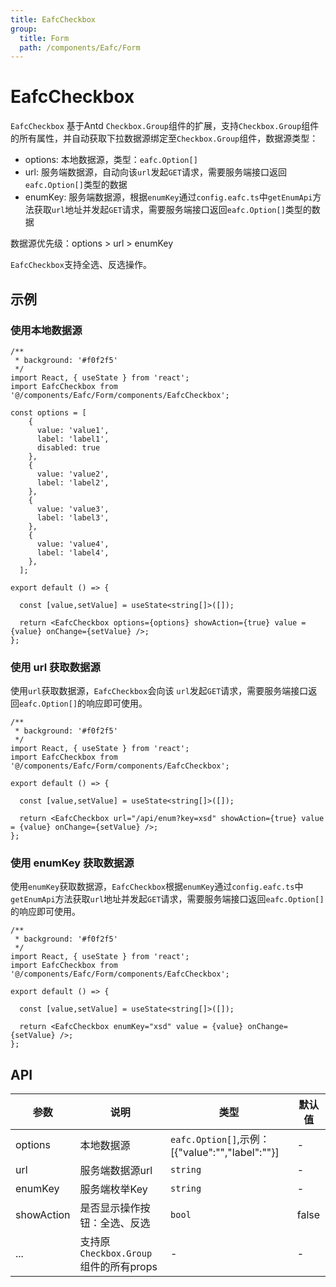 ```yaml
---
title: EafcCheckbox
group:
  title: Form
  path: /components/Eafc/Form
---
```


# EafcCheckbox

`EafcCheckbox` 基于Antd `Checkbox.Group`组件的扩展，支持`Checkbox.Group`组件的所有属性，并自动获取下拉数据源绑定至`Checkbox.Group`组件，数据源类型：

 - options: 本地数据源，类型：`eafc.Option[]`
 - url: 服务端数据源，自动向该`url`发起`GET`请求，需要服务端接口返回`eafc.Option[]`类型的数据
 - enumKey: 服务端数据源，根据`enumKey`通过`config.eafc.ts`中`getEnumApi`方法获取`url`地址并发起`GET`请求，需要服务端接口返回`eafc.Option[]`类型的数据

数据源优先级：options > url > enumKey

`EafcCheckbox`支持全选、反选操作。

## 示例

### 使用本地数据源

```tsx
/**
 * background: '#f0f2f5'
 */
import React, { useState } from 'react';
import EafcCheckbox from '@/components/Eafc/Form/components/EafcCheckbox';

const options = [
    {
      value: 'value1',
      label: 'label1',
      disabled: true
    },
    {
      value: 'value2',
      label: 'label2',
    },
    {
      value: 'value3',
      label: 'label3',
    },
    {
      value: 'value4',
      label: 'label4',
    },
  ];

export default () => {
  
  const [value,setValue] = useState<string[]>([]);

  return <EafcCheckbox options={options} showAction={true} value = {value} onChange={setValue} />;
};
```


### 使用 url 获取数据源

使用`url`获取数据源，`EafcCheckbox`会向该 `url`发起`GET`请求，需要服务端接口返回`eafc.Option[]`的响应即可使用。

```tsx
/**
 * background: '#f0f2f5'
 */
import React, { useState } from 'react';
import EafcCheckbox from '@/components/Eafc/Form/components/EafcCheckbox';

export default () => {

  const [value,setValue] = useState<string[]>([]);

  return <EafcCheckbox url="/api/enum?key=xsd" showAction={true} value = {value} onChange={setValue} />;
};
```

### 使用 enumKey 获取数据源

使用`enumKey`获取数据源，`EafcCheckbox`根据`enumKey`通过`config.eafc.ts`中`getEnumApi`方法获取`url`地址并发起`GET`请求，需要服务端接口返回`eafc.Option[]`的响应即可使用。

```tsx
/**
 * background: '#f0f2f5'
 */
import React, { useState } from 'react';
import EafcCheckbox from '@/components/Eafc/Form/components/EafcCheckbox';

export default () => {

  const [value,setValue] = useState<string[]>([]);

  return <EafcCheckbox enumKey="xsd" value = {value} onChange={setValue} />;
};
```

## API

| 参数          | 说明                           | 类型                                        | 默认值 |
| ------------ | --------------------------------- | --------------------------------------- | ------ |
| options      | 本地数据源                   | `eafc.Option[]`,示例：[{"value":"","label":""}] | -      |
| url          | 服务端数据源url              | `string`                                       | -      |
| enumKey      | 服务端枚举Key                | `string`                                       | -      |
| showAction   | 是否显示操作按钮：全选、反选    | `bool`                                         | false      |
| ...          | 支持原`Checkbox.Group`组件的所有props | -                                      | -      |

